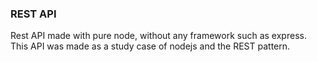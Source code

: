 ### REST API

Rest API made with pure node, without any framework such as express. This API was made as a study case of nodejs and the REST pattern.
